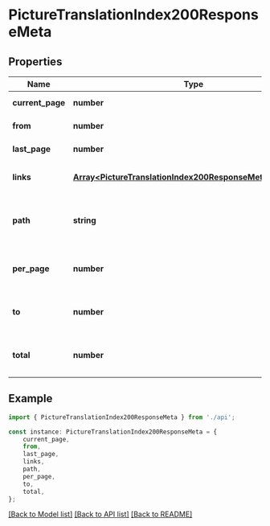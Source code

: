 # PictureTranslationIndex200ResponseMeta


## Properties

Name | Type | Description | Notes
------------ | ------------- | ------------- | -------------
**current_page** | **number** |  | [default to undefined]
**from** | **number** |  | [default to undefined]
**last_page** | **number** |  | [default to undefined]
**links** | [**Array&lt;PictureTranslationIndex200ResponseMetaLinksInner&gt;**](PictureTranslationIndex200ResponseMetaLinksInner.md) | Generated paginator links. | [default to undefined]
**path** | **string** | Base path for paginator generated URLs. | [default to undefined]
**per_page** | **number** | Number of items shown per page. | [default to undefined]
**to** | **number** | Number of the last item in the slice. | [default to undefined]
**total** | **number** | Total number of items being paginated. | [default to undefined]

## Example

```typescript
import { PictureTranslationIndex200ResponseMeta } from './api';

const instance: PictureTranslationIndex200ResponseMeta = {
    current_page,
    from,
    last_page,
    links,
    path,
    per_page,
    to,
    total,
};
```

[[Back to Model list]](../README.md#documentation-for-models) [[Back to API list]](../README.md#documentation-for-api-endpoints) [[Back to README]](../README.md)
